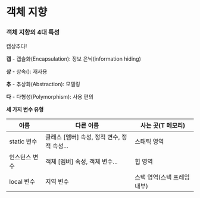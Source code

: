 # 객체 지향

### 객체 지향의 4대 특성

캡상추다!

**캡** - 캡슐화(Encapsulation): 정보 은닉(information hiding)

**상** - 상속(): 재사용

**추** - 추상화(Abstraction): 모델링

**다** - 다형성(Polymorphism): 사용 편의



**세 가지 변수 유형** 

| 이름          | 다른 이름                                   | 사는 곳(T 메모리)           |
| ------------- | ------------------------------------------- | --------------------------- |
| static 변수   | 클래스 [멤버] 속성, 정적 변수, 정적 속성... | 스태틱 영역                 |
| 인스턴스 변수 | 객체 [멤버] 속성, 객체 변수...              | 힙 영역                     |
| local 변수    | 지역 변수                                   | 스택 영역(스택 프레임 내부) |

